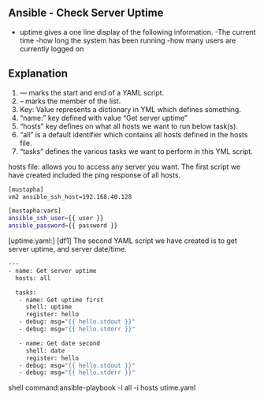 ## Ansible - Check Server Uptime
- uptime gives a one line display of the following information.
-The current time
-how long the system has been running
-how many users are currently logged on
## Explanation
1. — marks the start and end of a YAML script.
2. – marks the member of the list.
3. Key: Value represents a dictionary in YML which defines something.
4. “name:” key defined with value “Get server uptime”
5. “hosts” key defines on what all hosts we want to run below task(s).
6. “all” is a default identifier which contains all hosts defined in the hosts file.
7. “tasks” defines the various tasks we want to perform in this YML script.

hosts file: allows you to access any server you want.
The first script we have created included the ping response of all hosts.

```sh
[mustapha]
vm2 ansible_ssh_host=192.168.40.128

[mustapha:vars]
ansible_ssh_user={{ user }}
ansible_password={{ password }}
```

[uptime.yaml:] [df1] The second YAML script we have created is to get server uptime, and server date/time.

```sh
---
- name: Get server uptime
  hosts: all

  tasks:
   - name: Get uptime first
     shell: uptime
     register: hello
   - debug: msg="{{ hello.stdout }}"
   - debug: msg="{{ hello.stderr }}"

   - name: Get date second
     shell: date
     register: hello
   - debug: msg="{{ hello.stdout }}"
   - debug: msg="{{ hello.stderr }}"
```

shell command:ansible-playbook -l all -i hosts utime.yaml 
